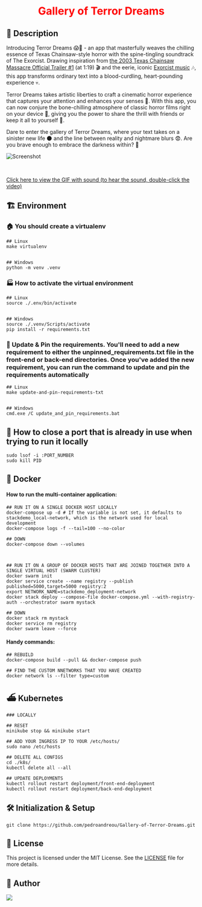 <h1 align="center" style="color:red;">Gallery of Terror Dreams</h1>


## 📰 Description
Introducing Terror Dreams 😱🔪 - an app that masterfully weaves the chilling essence of Texas Chainsaw-style horror with the spine-tingling soundtrack of The Exorcist. Drawing inspiration from [the 2003 Texas Chainsaw Massacre Official Trailer #1](https://www.youtube.com/watch?v=janre4HxsX4) (at 1:19) 🎬 and the eerie, iconic [Exorcist music](https://www.youtube.com/watch?v=Hj83ugShbic) 🎶, this app transforms ordinary text into a blood-curdling, heart-pounding experience 💀.

Terror Dreams takes artistic liberties to craft a cinematic horror experience that captures your attention and enhances your senses 👻. With this app, you can now conjure the bone-chilling atmosphere of classic horror films right on your device 📱, giving you the power to share the thrill with friends or keep it all to yourself 🤫.

Dare to enter the gallery of Terror Dreams, where your text takes on a sinister new life 🌑 and the line between reality and nightmare blurs 😨. Are you brave enough to embrace the darkness within? 🖤

![Screenshot](https://github.com/pedroandreou/Gallery-of-Terror-Dreams/blob/master/demo/demo.gif)

<br>

[Click here to view the GIF with sound (to hear the sound, double-click the video)](https://gifs.com/embed/gallery-of-terror-dreams-79BM9O?muted=false)


## :building_construction: Environment

### :house: You should create a virtualenv
```
## Linux
make virtualenv


## Windows
python -m venv .venv
```


### :factory: How to activate the virtual environment
```
## Linux
source ./.env/bin/activate


## Windows
source ./.venv/Scripts/activate
pip install -r requirements.txt
```


### :house_with_garden: Update & Pin the requirements. You'll need to add a new requirement to either the unpinned_requirements.txt file in the front-end or back-end directories. Once you've added the new requirement, you can run the command to update and pin the requirements automatically
```
## Linux
make update-and-pin-requirements-txt


## Windows
cmd.exe /C update_and_pin_requirements.bat
```


## :hammer: How to close a port that is already in use when trying to run it locally
```
sudo lsof -i :PORT_NUMBER
sudo kill PID
```


## :whale: Docker
#### How to run the multi-container application:
```
## RUN IT ON A SINGLE DOCKER HOST LOCALLY
docker-compose up -d # If the variable is not set, it defaults to stackdemo_local-network, which is the network used for local development
docker-compose logs -f --tail=100 --no-color

## DOWN
docker-compose down --volumes



## RUN IT ON A GROUP OF DOCKER HOSTS THAT ARE JOINED TOGETHER INTO A SINGLE VIRTUAL HOST (SWARM CLUSTER)
docker swarm init
docker service create --name registry --publish published=5000,target=5000 registry:2
export NETWORK_NAME=stackdemo_deployment-network
docker stack deploy --compose-file docker-compose.yml --with-registry-auth --orchestrator swarm mystack

## DOWN
docker stack rm mystack
docker service rm registry
docker swarm leave --force
```

#### Handy commands:
```
## REBUILD
docker-compose build --pull && docker-compose push

## FIND THE CUSTOM NNETWORKS THAT YOU HAVE CREATED
docker network ls --filter type=custom
```

## ⛴️ Kubernetes
```
### LOCALLY

## RESET
minikube stop && minikube start

## ADD YOUR INGRESS IP TO YOUR /etc/hosts/
sudo nano /etc/hosts

## DELETE ALL CONFIGS
cd ./k8s/
kubectl delete all --all

## UPDATE DEPLOYMENTS
kubectl rollout restart deployment/front-end-deployment
kubectl rollout restart deployment/back-end-deployment
```


## 🛠 Initialization & Setup
    git clone https://github.com/pedroandreou/Gallery-of-Terror-Dreams.git


## :scroll: License
This project is licensed under the MIT License. See the [LICENSE](LICENSE) file for more details.


## :tophat: Author
<a href="https://www.linkedin.com/in/petrosandreou80/">
  <img align="center" src="https://img.shields.io/badge/Petros LinkedIn-0077B5?style=for-the-badge&logo=linkedin&logoColor=white" />
</a>
